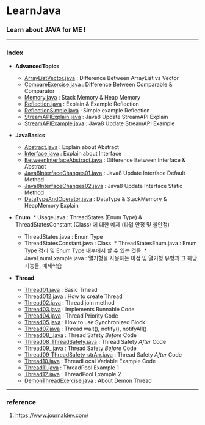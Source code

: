 # LearnJava
### Learn about JAVA for ME ! 
-----
### Index
* **AdvancedTopics**
  * <a href="https://github.com/pasudo123/LearnJava/blob/master/AdvancedTopics/ArrayListVector.java">ArrayListVector.java</a> : Difference Between ArrayList vs Vector
  * <a href="https://github.com/pasudo123/LearnJava/blob/master/AdvancedTopics/CompareExercise.java">CompareExercise.java</a> : Difference Between Comparable & Comparator 
  * <a href="https://github.com/pasudo123/LearnJava/blob/master/AdvancedTopics/Memory.java">Memory.java</a> : Stack Memory & Heap Memory
  * <a href="https://github.com/pasudo123/LearnJava/blob/master/AdvancedTopics/Reflection.java">Reflection.java</a> : Explain & Example Reflection
  * <a href="https://github.com/pasudo123/LearnJava/blob/master/AdvancedTopics/ReflectionSimple.java">ReflectionSimple.java</a> : Simple example Reflection
  * <a href="https://github.com/pasudo123/LearnJava/blob/master/AdvancedTopics/StreamAPIExplain.java">StreamAPIExplain.java</a> : Java8 Update StreamAPI Explain
  * <a href="https://github.com/pasudo123/LearnJava/blob/master/AdvancedTopics/StreamAPIExample.java">StreamAPIExample.java</a> : Java8 Update StreamAPI Example
  
* **JavaBasics**
  * <a href="https://github.com/pasudo123/LearnJava/blob/master/JavaBasics/AbstractEx.java">Abstract.java</a> : Explain about Abstract
  * <a href="https://github.com/pasudo123/LearnJava/blob/master/JavaBasics/InterfaceEx.java">Interface.java</a> : Explain about Interface
  * <a href="https://github.com/pasudo123/LearnJava/blob/master/JavaBasics/BetweenInterfaceAbstract.java">BetweenInterfaceAbstract.java</a> : Difference Between Interface & Abstract
  * <a href="https://github.com/pasudo123/LearnJava/blob/master/JavaBasics/Java8InterfaceChanges01.java">Java8InterfaceChanges01.java</a> : Java8 Update Interface Default Method
  * <a href="https://github.com/pasudo123/LearnJava/blob/master/JavaBasics/Java8InterfaceChanges02.java">Java8InterfaceChanges02.java</a> : Java8 Update Interface Static Method
  * <a href="https://github.com/pasudo123/LearnJava/blob/master/JavaBasics/DataTypeAndOperator.java">DataTypeAndOperator.java</a> : DataType & StackMemory & HeapMemory Explain

* **Enum**
  * Usage.java : ThreadStates (Enum Type) & ThreadStatesConstant (Class) 에 대한 예제 (타입 안정 및 불안정)
  * ThreadStates.java : Enum Type
  * ThreadStatesConstant.java : Class
  * ThreadStatesEnum.java : Enum Type 정리 및 Enum Type 내부에서 할 수 있는 것들
  * JavaEnumExample.java : 열거형을 사용하는 이점 및 열거형 유형과 그 해당 기능들, 예제학습
  
* **Thread**
  * <a href="https://github.com/pasudo123/LearnJava/blob/master/Thread/Thread01.java">Thread01.java</a> : Basic Trhead
  * <a href="https://github.com/pasudo123/LearnJava/blob/master/Thread/Thread012.java">Thread012.java</a> : How to create Thread
  * <a href="https://github.com/pasudo123/LearnJava/blob/master/Thread/Thread02.java">Thread02.java</a> : Thread join method
  * <a href="https://github.com/pasudo123/LearnJava/blob/master/Thread/Thread03.java">Thread03.java</a> : implements Runnable Code
  * <a href="https://github.com/pasudo123/LearnJava/blob/master/Thread/Thread04.java">Thread04.java</a> : Thread Priority Code
  * <a href="https://github.com/pasudo123/LearnJava/blob/master/Thread/Thread05.java">Thread05.java</a> : How to use Synchronized Block
  * <a href="https://github.com/pasudo123/LearnJava/blob/master/Thread/Thread07.java">Thread07.java</a> : Thread wait(), notify(), notifyAll() 
  * <a href="https://github.com/pasudo123/LearnJava/blob/master/Thread/Thread08_.java">Thread08_.java</a> : Thread Safety _Before_ Code
  * <a href="https://github.com/pasudo123/LearnJava/blob/master/Thread/Thread08_ThreadSafety.java">Thread08_ThreadSafety.java</a> : Thread Safety _After_ Code
  * <a href="https://github.com/pasudo123/LearnJava/blob/master/Thread/Thread09_.java">Thread09_.java</a> : Thread Safety _Before_ Code
  * <a href="https://github.com/pasudo123/LearnJava/blob/master/Thread/Thread09_ThreadSafety_strArr.java">Thread09_ThreadSafety_strArr.java</a> : Thread Safety _After_ Code
  * <a href="https://github.com/pasudo123/LearnJava/blob/master/Thread/Thread10.java">Thread10.java</a> : ThreadLocal Variable Example Code
  * <a href="https://github.com/pasudo123/LearnJava/blob/master/Thread/Thread11.java">Thread11.java</a> : ThreadPool Example 1
  * <a href="https://github.com/pasudo123/LearnJava/blob/master/Thread/Thread12.java">Thread12.java</a> : ThreadPool Example 2
  * <a href="https://github.com/pasudo123/LearnJava/blob/master/Thread/DemonThreadExercise.java">DemonThreadExercise.java</a> : About Demon Thread

-----
### reference
1. https://www.journaldev.com/
